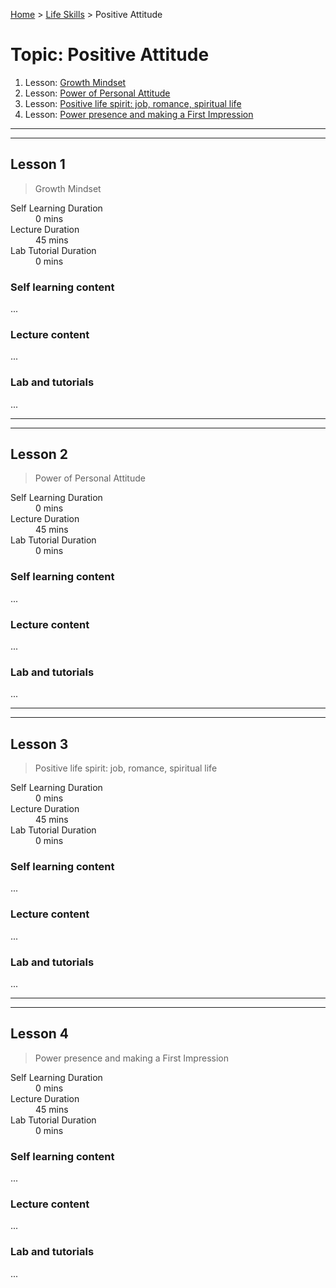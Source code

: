 [Home](../README.md) > [Life Skills](./README.md) > Positive Attitude

# Topic: Positive Attitude

1. Lesson: [Growth Mindset](#lesson-1)
1. Lesson: [Power of Personal Attitude](#lesson-2)
1. Lesson: [Positive life spirit: job, romance, spiritual life](#lesson-3)
1. Lesson: [Power presence and making a First Impression](#lesson-4)

---

---

## Lesson 1

> Growth Mindset

<dl>
<dt>Self Learning Duration</dt>
<dd>0 mins</dd>
<dt>Lecture Duration</dt>
<dd>45 mins</dd>
<dt>Lab Tutorial Duration</dt>
<dd>0 mins</dd>
</dl>

### Self learning content

...

### Lecture content

...

### Lab and tutorials

...

---

---

## Lesson 2

> Power of Personal Attitude

<dl>
<dt>Self Learning Duration</dt>
<dd>0 mins</dd>
<dt>Lecture Duration</dt>
<dd>45 mins</dd>
<dt>Lab Tutorial Duration</dt>
<dd>0 mins</dd>
</dl>

### Self learning content

...

### Lecture content

...

### Lab and tutorials

...

---

---

## Lesson 3

> Positive life spirit: job, romance, spiritual life

<dl>
<dt>Self Learning Duration</dt>
<dd>0 mins</dd>
<dt>Lecture Duration</dt>
<dd>45 mins</dd>
<dt>Lab Tutorial Duration</dt>
<dd>0 mins</dd>
</dl>

### Self learning content

...

### Lecture content

...

### Lab and tutorials

...

---

---

## Lesson 4

> Power presence and making a First Impression

<dl>
<dt>Self Learning Duration</dt>
<dd>0 mins</dd>
<dt>Lecture Duration</dt>
<dd>45 mins</dd>
<dt>Lab Tutorial Duration</dt>
<dd>0 mins</dd>
</dl>

### Self learning content

...

### Lecture content

...

### Lab and tutorials

...
